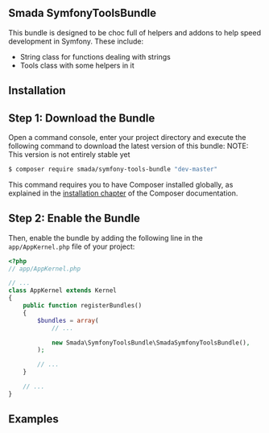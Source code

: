 Smada SymfonyToolsBundle
---------------------------

This bundle is designed to be choc full of helpers and addons to help speed development in Symfony. These include:
 - String class for functions dealing with strings
 - Tools class with some helpers in it

Installation
---------------------------

Step 1: Download the Bundle
---------------------------

Open a command console, enter your project directory and execute the
following command to download the latest version of this bundle:
NOTE: This version is not entirely stable yet

```bash
$ composer require smada/symfony-tools-bundle "dev-master"
```

This command requires you to have Composer installed globally, as explained
in the [installation chapter](https://getcomposer.org/doc/00-intro.md)
of the Composer documentation.

Step 2: Enable the Bundle
-------------------------

Then, enable the bundle by adding the following line in the `app/AppKernel.php`
file of your project:

```php
<?php
// app/AppKernel.php

// ...
class AppKernel extends Kernel
{
    public function registerBundles()
    {
        $bundles = array(
            // ...

            new Smada\SymfonyToolsBundle\SmadaSymfonyToolsBundle(),
        );

        // ...
    }

    // ...
}
```

Examples
--------

